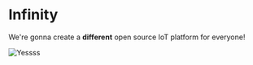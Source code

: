 # Infinity
We're gonna create a **different** open source IoT platform for everyone!

![Yessss](http://gifsb.in/yes/yes-github-yissssss.gif)
